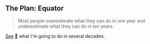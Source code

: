 ## The Plan: Equator

> Most people overestimate what they can do in one year and underestimate what they can do in ten years. 

 [See](https://equator.vercel.app/) 👀 what I'm going to do in several decades.
